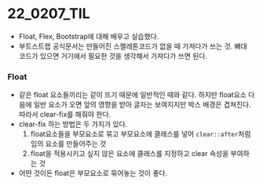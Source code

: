 # 22_0207_TIL

- Float, Flex, Bootstrap에 대해 배우고 실습했다.
- 부트스트랩 공식문서는 만들어진 스켈레톤코드가 없을 때 가져다가 쓰는 것. 뼈대 코드가 있으면 거기에서 필요한 것을 생각해서 가져다가 쓰면 된다.

### Float

- 같은 float 요소들끼리는 같이 뜨기 때문에 일반적인 때와 같다. 하지만 float요소 다음에 일반 요소가 오면 앞의 영향을 받아 글자는 보여지지만 박스 배경은 겹쳐진다. 따라서 clear-fix를 해줘야 한다.
- clear-fix 하는 방법은 두 가지가 있다.
  1. float요소들을 부모요소로 묶고 부모요소에 클래스를 넣어 `clear::after`처럼 임의 요소를 만들어주는 것
  2. float을 적용시키고 싶지 않은 요소에 클래스를 지정하고 clear 속성을 부여하는 것
- 어떤 것이든 float은 부모요소로 묶어놓는 것이 좋다.